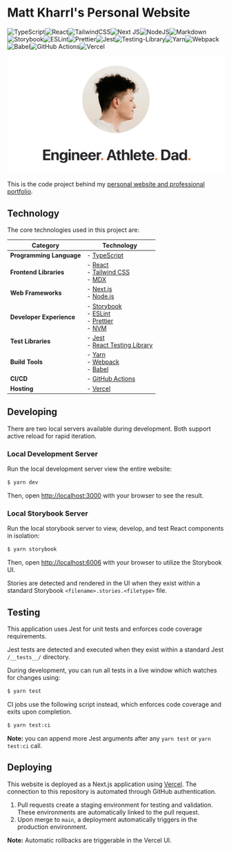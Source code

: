 # Matt Kharrl's Personal Website

![TypeScript](https://img.shields.io/badge/typescript-%23007ACC.svg?style=flat-square&logo=typescript&logoColor=white)![React](https://img.shields.io/badge/react-%2320232a.svg?style=flat-square&logo=react&logoColor=%2361DAFB)![TailwindCSS](https://img.shields.io/badge/tailwindcss-%2338B2AC.svg?style=flat-square&logo=tailwind-css&logoColor=white)![Next JS](https://img.shields.io/badge/Next-black?style=flat-square&logo=next.js&logoColor=white)![NodeJS](https://img.shields.io/badge/node.js-6DA55F?style=flat-square&logo=node.js&logoColor=white)![Markdown](https://img.shields.io/badge/markdown-%23000000.svg?style=flat-square&logo=markdown&logoColor=white)![Storybook](https://img.shields.io/badge/-Storybook-FF4785?style=flat-square&logo=storybook&logoColor=white)![ESLint](https://img.shields.io/badge/ESLint-4B3263?style=flat-square&logo=eslint&logoColor=white)![Prettier](https://img.shields.io/badge/prettier-1A2C34?style=flat-square&logo=prettier&logoColor=F7BA3E)![Jest](https://img.shields.io/badge/-jest-%23C21325?style=flat-square&logo=jest&logoColor=white)![Testing-Library](https://img.shields.io/badge/-TestingLibrary-%23E33332?style=flat-square&logo=testing-library&logoColor=white)![Yarn](https://img.shields.io/badge/yarn-%232C8EBB.svg?style=flat-square&logo=yarn&logoColor=white)![Webpack](https://img.shields.io/badge/webpack-%238DD6F9.svg?style=flat-square&logo=webpack&logoColor=black)![Babel](https://img.shields.io/badge/Babel-F9DC3e?style=flat-square&logo=babel&logoColor=black)![GitHub Actions](https://img.shields.io/badge/github%20actions-%232671E5.svg?style=flat-square&logo=githubactions&logoColor=white)![Vercel](https://img.shields.io/badge/vercel-%23000000.svg?style=flat-square&logo=vercel&logoColor=white)

![website opengraph image](/src/images/github-image.png)

This is the code project behind my [personal website and professional portfolio](https://matt.kharrl.com/).

## Technology

The core technologies used in this project are:

<style>
    table {
        width: 100%;
    }
</style>

| Category                 | Technology                                                                                                                                                  |
| ------------------------ | ----------------------------------------------------------------------------------------------------------------------------------------------------------- |
| **Programming Language** | - [TypeScript](https://www.typescriptlang.org/)                                                                                                             |
| **Frontend Libraries**   | - [React](https://react.dev/)<br>- [Tailwind CSS](https://tailwindcss.com/)<br>- [MDX](https://mdxjs.com/)                                                  |
| **Web Frameworks**       | - [Next.js](https://nextjs.org/)<br>- [Node.js](https://nodejs.org/en)                                                                                      |
| **Developer Experience** | - [Storybook](https://storybook.js.org/)<br>- [ESLint](https://eslint.org/)<br>- [Prettier](https://prettier.io/)<br>- [NVM](https://github.com/nvm-sh/nvm) |
| **Test Libraries**       | - [Jest](https://jestjs.io/)<br>- [React Testing Library](https://testing-library.com/docs/react-testing-library/intro/)                                    |
| **Build Tools**          | - [Yarn](https://yarnpkg.com/)<br>- [Webpack](https://webpack.js.org/)<br>- [Babel](https://babeljs.io/)                                                    |
| **CI/CD**                | - [GitHub Actions](https://github.com/features/actions)                                                                                                     |
| **Hosting**              | - [Vercel](https://vercel.com/home)                                                                                                                         |

## Developing

There are two local servers available during development. Both support active reload for rapid iteration.

### Local Development Server

Run the local development server view the entire website:

```bash
$ yarn dev
```

Then, open [http://localhost:3000](http://localhost:3000) with your browser to see the result.

### Local Storybook Server

Run the local storybook server to view, develop, and test React components in isolation:

```bash
$ yarn storybook
```

Then, open [http://localhost:6006](http://localhost:6006) with your browser to utilize the Storybook UI.

Stories are detected and rendered in the UI when they exist within a standard Storybook `<filename>.stories.<filetype>` file.

## Testing

This application uses Jest for unit tests and enforces code coverage requirements.

Jest tests are detected and executed when they exist within a standard Jest `/__tests__/` directory.

During development, you can run all tests in a live window which watches for changes using:

```bash
$ yarn test
```

CI jobs use the following script instead, which enforces code coverage and exits upon completion.

```bash
$ yarn test:ci
```

**Note:** you can append more Jest arguments after any `yarn test` or `yarn test:ci` call.

## Deploying

This website is deployed as a Next.js application using [Vercel](https://nextjs.org/docs/deployment). The connection to this repository is automated through GitHub authentication.

1. Pull requests create a staging environment for testing and validation. These environments are automatically linked to the pull request.
2. Upon merge to `main`, a deployment automatically triggers in the production environment.

**Note:** Automatic rollbacks are triggerable in the Vercel UI.
